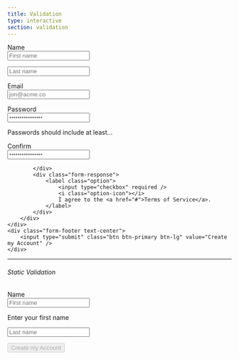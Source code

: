 ```yaml
---
title: Validation
type: interactive
section: validation
---
```


<form data-toggle="validator">
	<div class="form-grid">
		<div class="form-row">
			<div class="form-label">
				<label class="text-large">Name</label>
			</div>
			<div class="form-response">
				<div class="form-grid">
					<div class="form-row">
						<div class="form-response form-group has-feedback">
							<input required type="text" class="form-control input-lg" placeholder="First name" data-error="Enter your first name" />
							<p class="help-block with-errors"></p>
						</div>
						<div class="form-response form-group has-feedback">
							<input required type="text" class="form-control input-lg" placeholder="Last name" data-error="Enter your last name" />
							<p class="help-block with-errors"></p>
						</div>
					</div>
				</div>
			</div>
		</div>
		<div class="form-row ">
			<div class="form-label">
				<label class="text-large">Email</label>
			</div>
			<div class="form-response form-group has-feedback">
				<input required type="email" class="form-control input-lg" placeholder="jon@acme.co" data-error="Enter your email address" />
				<p class="help-block with-errors"></p>
			</div>
		</div>
		<div class="form-row ">
			<div class="form-label">
				<label class="text-large">Password</label>
			</div>
			<div class="form-response form-group has-feedback">
				<input required id="password" type="password" class="form-control input-lg" placeholder="••••••••••••••••" data-error="Please enter a valid password" />
				<p class="help-block">Passwords should include at least...</p>
			</div>
		</div>
		<div class="form-row ">
			<div class="form-label">
				<label class="text-large">Confirm</label>
			</div>
			<div class="form-response form-group has-feedback">
				<input required type="password" class="form-control input-lg" placeholder="••••••••••••••••" data-error="Passwords do not match" data-match="#password" />
				<p class="help-block with-errors"></p>
			</div>
		</div>
		<div class="form-row">
			<div class="form-label">
				
			</div>
			<div class="form-response">
				<label class="option">
					<input type="checkbox" required />
					<i class="option-icon"></i>
					I agree to the <a href="#">Terms of Service</a>.
				</label>
			</div>
		</div>
	</div>
	<div class="form-footer text-center">
		<input type="submit" class="btn btn-primary btn-lg" value="Create my Account" />
	</div>
</form>
	

---

###### Static Validation

<form class="margin">
	<div class="form-grid">
		<div class="form-row">
			<div class="form-label">
				<label class="text-large">Name</label>
			</div>
			<div class="form-response">
				<div class="form-grid">
					<div class="form-row">
						<div class="form-response form-group has-error">
							<input required type="text" class="form-control input-lg" placeholder="First name"/>
							<p class="help-block with-errors">Enter your first name</p>
						</div>
						<div class="form-response form-group has-feedback">
							<input required type="text" class="form-control input-lg" placeholder="Last name" data-error="Enter your last name" />
							<p class="help-block with-errors"></p>
						</div>
					</div>
				</div>
			</div>
		</div>
	</div>
	<div class="form-footer text-center">
		<input type="submit" class="btn btn-primary btn-lg" value="Create my Account" disabled />
	</div>
</form>
